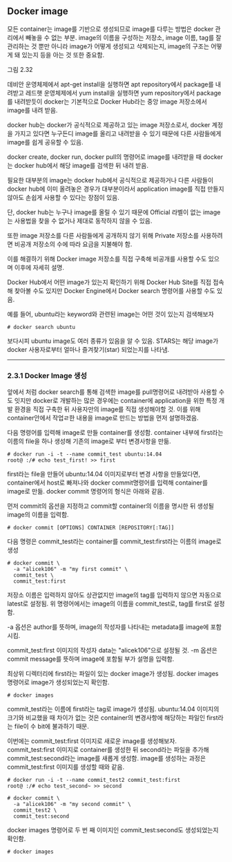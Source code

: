 ## Docker image

모든 container는 image를 기반으로 생성되므로 image를 다루는 방법은 docker 관리에서 빼놓을 수 없는 부분.
image의 이름을 구성하는 저장소, image 이름, tag를 잘 관리하는 것 뿐만 아니라 image가 어떻게
생성되고 삭제되는지, image의 구조는 어떻게 돼 있는지 등을 아는 것 또한 중요함. 

그림 2.32


데비안 운영체제에서 apt-get install을 실행하면 apt repository에서 package를 내려받고 
레드햇 운영체제에서 yum install을 실행하면 yum repository에서 package를 내려받듯이
docker는 기본적으로 Docker Hub라는 중앙 image 저장소에서 image를 내려 받음.


docker hub는 docker가 공식적으로 제공하고 있는 image 저장소로서, docker 계정을
가지고 있다면 누구든디 image를 올리고 내려받을 수 있기 때문에 다른 사람들에게 
image를 쉽게 공유할 수 있음.

docker create, docker run, docker pull의 명령어로 image를 내려받을 때 
docker 는 docker hub에서 해당 image를 검색한 뒤 내려 받음.

필요한 대부분의 image는 docker hub에서 공식적으로 제공하거나 다른 사람들이
docker hub에 이미 올려놓은 경우가 대부분이라서 application image를 직접
만들지 않아도 손쉽게 사용할 수 있다는 장점이 있음.

단, docker hub는 누구나 image를 올릴 수 있기 때문에 Official 라벨이 없는 image는 사용법을
찾을 수 없거나 제대로 동작하지 않을 수 있음.

또한 image 저장소를 다른 사람들에게 공개하지 않기 위해 Private 저장소를 사용하려면
비공개 저장소의 수에 따라 요금을 지불해야 함.

이를 해결하기 위해 Docker image 저장소를 직접 구축해 비공개를 사용할 수도 있으며
이후에 자세히 설명.


Docker Hub에서 어떤 image가 있는지 확인하기 위해 Docker Hub Site를 직접 접속해 찾아볼 수도 있지만
Docker Engine에서 Docker search 명령어를 사용할 수도 있음.

예를 들어, ubuntu라는 keyword와 관련된 image는 어떤 것이 있는지 검색해보자

```
# docker search ubuntu
```

보다시피 ubuntu image도 여러 종류가 있음을 알 수 있음. STARS는 해당 image가 docker 사용자로부터 얼마나
즐겨찾기(star) 되었는지를 나타냄.


---
### 2.3.1 Docker Image 생성

앞에서 처럼 docker search를 통해 검색한 image를 pull명령어로 내려받아 사용할 수도 잇지만 docker로
개발하는 많은 경우에는 container에 application을 위한 특정 개발 환경을 직접 구축한 뒤 사용자만의
image를 직접 생성해야할 것.
이를 위해 container안에서 작업ㄹ한 내용을 image로 만드는 방법을 먼저 설명하겠음.


다음 명령어를 입력해 image로 만들 container를 생성함.
container 내부에 first라는 이름의 file을 하나 생성해 기존의 image로 부터 변경사항을 만듦.
```
# docker run -i -t --name commit_test ubuntu:14.04
root@ :/# echo test_first! >> first
```

first라는 file을 만들어 ubuntu:14.04 이미지로부터 변경 사항을 만들었다면, container에서 host로 빠져나와
docker commit명령어를 입력해 container를 image로 만듦. docker commit 명령어의 형식은 아래와 같음.

먼저 commit의 옵션을 지정하고 commit할 container의 이름을 명시한 뒤 생성될 image의 이름을 입력함.

```
# docker commit [OPTIONS] CONTAINER [REPOSITORY[:TAG]]
```

다음 명령은 commit_test라는 container를 commit_test:first라는 이름의 image로 생성

```
# docker commit \
  -a "alicek106" -m "my first commit" \
  commit_test \
  commit_test:first
```

저장소 이름은 입력하지 않아도 상관없지만 image의 tag를 입력하지 않으면 자동으로 latest로 설정됨.
위 명령어에서는 image의 이름을 commit_test로, tag를 first로 설정함.

-a 옵션은 author를 뜻하며, image의 작성자를 나타내는 metadata를 image에 포함시킴.

commit_test:first 이미지의 작성자 data는 "alicek106"으로 설정될 것. -m 옵션은 commit message를 뜻하며
image에 포함될 부가 설명을 입력함.

최상위 디렉터리에 first라는 파일이 있는 docker image가 생성됨.
docker images 명령어로 image가 생성되었는지 확인함.

```
# docker images
```

commit_test라는 이름에 first라는 tag로 image가 생성됨. 
ubuntu:14.04 이미지의 크기와 비교했을 때 차이가 없는 것은 container의 변경사항에 해당하는 파일인
first라는 file이 수 bit에 불과하기 때문.



이번에는 commit_test:first 이미지로 새로운 image를 생성해보자.
commit_test:first 이미지로 container를 생성한 뒤 second라는 파일을 추가해
commit_test:second라는 image를 새롭게 생성함.
image를 생성하는 과정은 commit_test:first 이미지를 생성할 때와 같음.

```
# docker run -i -t --name commit_test2 commit_test:first
root@ :/# echo test_second~ >> second

# docker commit \
  -a "alicek106" -m "my second commit" \
  commit_test2 \
  commit_test:second
```

docker images 명령어로 두 번 째 이미지인 commit_test:second도 생성되었는지 확인함.

```
# docker images
```
